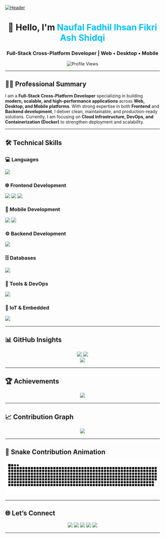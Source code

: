 [![Header](https://repository-images.githubusercontent.com/588181932/e36ec678-7984-4cdd-8e4c-a3932772ff8e)](https://naufal-fifa.vercel.app/)

<h1 align="center">👋 Hello, I'm <span style="color:#00BFFF">Naufal Fadhil Ihsan Fikri Ash Shidqi</span></h1>
<h3 align="center">Full-Stack Cross-Platform Developer | Web • Desktop • Mobile</h3>

<p align="center">
  <img src="https://komarev.com/ghpvc/?username=fifovalle&label=Profile%20Views&color=00BFFF&style=flat-square" alt="Profile Views" />
</p>

---

## 👨‍💻 Professional Summary

I am a **Full-Stack Cross-Platform Developer** specializing in building **modern, scalable, and high-performance applications** across **Web, Desktop, and Mobile platforms**.
With strong expertise in both **Frontend** and **Backend development**, I deliver clean, maintainable, and production-ready solutions.
Currently, I am focusing on **Cloud Infrastructure, DevOps, and Containerization (Docker)** to strengthen deployment and scalability.

---

## 🛠️ Technical Skills

### 💻 Languages

<p>
  <img src="https://skillicons.dev/icons?i=c,cpp,php,javascript,typescript,dart" />
</p>

### 🌐 Frontend Development

<p>
  <img src="https://skillicons.dev/icons?i=html,css,js,ts,react,nextjs,tailwind" />
  <img src="https://img.shields.io/badge/Expo-000000?style=for-the-badge&logo=expo&logoColor=white" />
  <img src="https://img.shields.io/badge/Flutter-02569B?style=for-the-badge&logo=flutter&logoColor=white" />
</p>

### 📱 Mobile Development

<p>
  <img src="https://skillicons.dev/icons?i=flutter,react" />
  <img src="https://skillicons.dev/icons?i=dart" />
</p>

### ⚙️ Backend Development

<p>
  <img src="https://skillicons.dev/icons?i=nodejs,express,php,laravel,nestjs" />
</p>

### 🗄️ Databases

<p>
  <img src="https://skillicons.dev/icons?i=mysql,postgresql,mongodb,firebase,supabase" />
</p>

### 🔧 Tools & DevOps

<p>
  <img src="https://skillicons.dev/icons?i=git,githubactions,docker,vercel,postman" />
</p>

### 🤖 IoT & Embedded

<p>
  <img src="https://skillicons.dev/icons?i=arduino,esp8266,esp32" />
</p>

---

## 📊 GitHub Insights

<div align="center">
  <img src="https://github-readme-stats.vercel.app/api?username=fifovalle&show_icons=true&theme=transparent&hide_border=true&title_color=00BFFF&icon_color=00BFFF" height="180" />
  <img src="https://github-readme-stats.vercel.app/api/top-langs?username=fifovalle&layout=compact&theme=transparent&hide_border=true&title_color=00BFFF" height="180" />
  <br />
  <img src="https://streak-stats.demolab.com?user=fifovalle&theme=transparent&hide_border=true&ring=00BFFF&fire=00BFFF&currStreakLabel=00BFFF" height="180"/>
</div>

---

## 🏆 Achievements

<div align="center">
  <img src="https://github-profile-trophy.vercel.app/?username=fifovalle&theme=flat&no-bg=true&margin-w=15&margin-h=15&column=6" />
</div>

---

## 📈 Contribution Graph

<div align="center">
  <img src="https://github-readme-activity-graph.vercel.app/graph?username=fifovalle&theme=react-dark&area=true&hide_border=true" />
</div>

---

## 🐍 Snake Contribution Animation

<div align="center">
  <img src="https://raw.githubusercontent.com/fifovalle/fifovalle/output/snake.svg" alt="Snake animation" />
</div>

---

## 🌐 Let’s Connect

<p align="center">
  <a href="https://naufal-fifa.vercel.app/" target="_blank"><img src="https://img.shields.io/badge/Portfolio-000000?style=for-the-badge&logo=vercel&logoColor=white" /></a>
  <a href="https://www.linkedin.com/in/naufal-fifa/" target="_blank"><img src="https://img.shields.io/badge/LinkedIn-0A66C2?style=for-the-badge&logo=linkedin&logoColor=white" /></a>
  <a href="https://instagram.com/fif_ovalle" target="_blank"><img src="https://img.shields.io/badge/Instagram-E4405F?style=for-the-badge&logo=instagram&logoColor=white" /></a>
  <a href="https://www.youtube.com/@zonadeveloper" target="_blank"><img src="https://img.shields.io/badge/YouTube-FF0000?style=for-the-badge&logo=youtube&logoColor=white" /></a>
  <a href="https://wa.me/+6282318334287" target="_blank"><img src="https://img.shields.io/badge/WhatsApp-25D366?style=for-the-badge&logo=whatsapp&logoColor=white" /></a>
</p>

---
